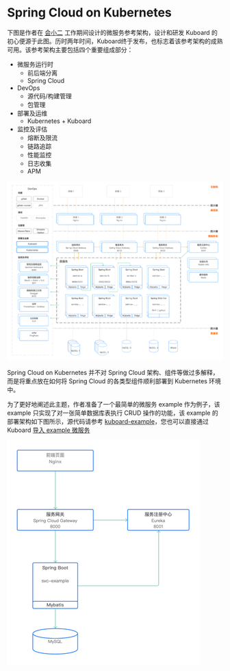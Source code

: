 # Spring Cloud on Kubernetes

下图是作者在 [会小二](https://www.huixiaoer.com) 工作期间设计的微服务参考架构，设计和研发 Kuboard 的初心便源于此图。历时两年时间，Kuboard终于发布，也标志着该参考架构的成熟可用。该参考架构主要包括四个重要组成部分：

* 微服务运行时
  * 前后端分离
  * Spring Cloud
* DevOps
  * 源代码/构建管理
  * 包管理
* 部署及运维
  * Kubernetes + Kuboard
* 监控及评估
  * 熔断及限流
  * 链路追踪
  * 性能监控
  * 日志收集
  * APM

![image-20190731230110206](./README.assets/image-20190731230110206.png)



Spring Cloud on Kubernetes 并不对 Spring Cloud 架构、组件等做过多解释，而是将重点放在如何将 Spring Cloud 的各类型组件顺利部署到 Kubernetes 环境中。

为了更好地阐述此主题，作者准备了一个最简单的微服务 example 作为例子，该 example 只实现了对一张简单数据库表执行 CRUD 操作的功能，该 example 的部署架构如下图所示，源代码请参考 [kuboard-example](https://github.com/eip-work/kuboard-example)，您也可以直接通过 Kuboard [导入 example 微服务](/guide/example/import.html)

![image-20190801063223432](./README.assets/image-20190801063223432.png)



<div>
<script type='text/javascript' src='https://www.wjx.top/handler/jqemed.ashx?activity=43409534&width=760&source=iframe'></script>
</div>